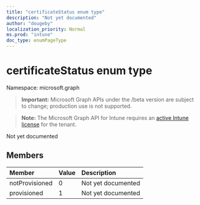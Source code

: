 ```yaml
---
title: "certificateStatus enum type"
description: "Not yet documented"
author: "dougeby"
localization_priority: Normal
ms.prod: "intune"
doc_type: enumPageType
---
```


# certificateStatus enum type

Namespace: microsoft.graph

> **Important:** Microsoft Graph APIs under the /beta version are subject to change; production use is not supported.

> **Note:** The Microsoft Graph API for Intune requires an [active Intune license](https://go.microsoft.com/fwlink/?linkid=839381) for the tenant.

Not yet documented

## Members
|Member|Value|Description|
|:---|:---|:---|
|notProvisioned|0|Not yet documented|
|provisioned|1|Not yet documented|





